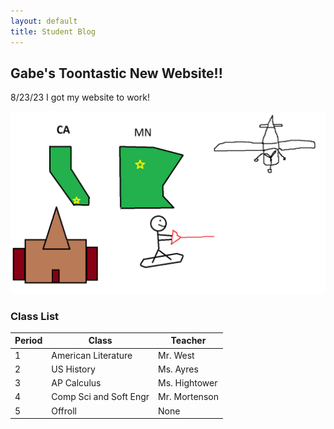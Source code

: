 ```yaml
---
layout: default
title: Student Blog
---
```


## Gabe's Toontastic New Website!! 
8/23/23 I got my website to work!

![Alt text](<Comp Sci Life Story (2).png>)

### Class List

| Period | Class | Teacher |
| --- | ----- | ------- |
| 1 | American Literature | Mr. West |
| 2 | US History | Ms. Ayres |
| 3 | AP Calculus | Ms. Hightower |
| 4 | Comp Sci and Soft Engr | Mr. Mortenson |
| 5 | Offroll | None |